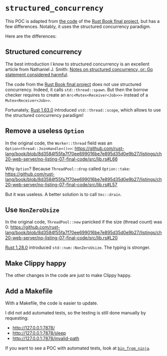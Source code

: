 
`structured_concurrency`
========================

This POC is adapted from [the code][] of the [Rust Book final project][], but has a few
differences. Notably, it uses the structured concurrency paradigm.

Here are the differences:

## Structured concurrency

The best introduction I know to structured concurrency is an excellent article from
Nathaniel J. Smith: [Notes on structured concurrency, or: Go statement considered harmful][].

The code from the [Rust Book final project][] does not use structured concurrency. Indeed, it
calls `std::thread::spawn`. But then the borrow checker requires to create an
`Arc<Mutex<Receiver<Job>>>` instead of a `Mutex<Receiver<Job>>`.

Fortunately, [Rust 1.63.0][] introduced `std::thread::scope`, which allows to use the structured
concurrency paradigm!

## Remove a useless `Option`

In the original code, the `Worker::thread` field was an `Option<thread::JoinHandle<()>>`:
<https://github.com/rust-lang/book/blob/8d3584f55fa7f70ee699016be7e895d35d0e9b27/listings/ch20-web-server/no-listing-07-final-code/src/lib.rs#L66>

Why `Option`? Because `ThreadPool::drop` called `Option::take`:
<https://github.com/rust-lang/book/blob/8d3584f55fa7f70ee699016be7e895d35d0e9b27/listings/ch20-web-server/no-listing-07-final-code/src/lib.rs#L57>

But it was useless. A better solution is to call `Vec::drain`.

## Use `NonZeroUsize`

In the original code, `ThreadPool::new` panicked if the size (thread count) was 0:
<https://github.com/rust-lang/book/blob/8d3584f55fa7f70ee699016be7e895d35d0e9b27/listings/ch20-web-server/no-listing-07-final-code/src/lib.rs#L20>

[Rust 1.28.0][] introduced `std::num::NonZeroUsize`. The typing is stronger.

## Make Clippy happy

The other changes in the code are just to make Clippy happy.  

## Add a Makefile

With a Makefile, the code is easier to update.

I did not add automated tests, so the testing is still done manually by requesting:

  + <http://127.0.0.1:7878/>
  + <http://127.0.0.1:7878/sleep>
  + <http://127.0.0.1:7878/invalid-path>

If you want to see a POC with automated tests, look at [`bin_from_ninja`][].

[the code]: https://github.com/rust-lang/book/tree/8d3584f55fa7f70ee699016be7e895d35d0e9b27/listings/ch20-web-server/no-listing-07-final-code
[Rust Book final project]: https://doc.rust-lang.org/stable/book/ch20-00-final-project-a-web-server.html
[Notes on structured concurrency, or: Go statement considered harmful]: https://vorpus.org/blog/notes-on-structured-concurrency-or-go-statement-considered-harmful/
[Rust 1.28.0]: https://blog.rust-lang.org/2018/08/02/Rust-1.28.html
[Rust 1.63.0]: https://blog.rust-lang.org/2022/08/11/Rust-1.63.0.html
[`bin_from_ninja`]: ../bin_from_ninja
